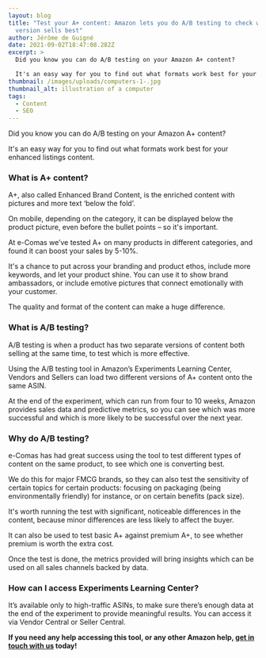 ```yaml
---
layout: blog
title: "Test your A+ content: Amazon lets you do A/B testing to check which
  version sells best"
author: Jérôme de Guigné
date: 2021-09-02T18:47:08.282Z
excerpt: >
  Did you know you can do A/B testing on your Amazon A+ content?

  It's an easy way for you to find out what formats work best for your enhanced listings content.
thumbnail: /images/uploads/computers-1-.jpg
thumbnail_alt: illustration of a computer
tags:
  - Content
  - SEO
---
```


Did you know you can do A/B testing on your Amazon A+ content?

It's an easy way for you to find out what formats work best for your enhanced
listings content.

### What is A+ content?

A+, also called Enhanced Brand Content, is the enriched content with pictures
and more text ‘below the fold’.

On mobile, depending on the category, it can be displayed below the product
picture, even before the bullet points – so it's important.

At e-Comas we’ve tested A+ on many products in different categories, and found
it can boost your sales by 5-10%.

It's a chance to put across your branding and product ethos, include more
keywords, and let your product shine. You can use it to show brand ambassadors,
or include emotive pictures that connect emotionally with your customer.

The quality and format of the content can make a huge difference.

### What is A/B testing?

A/B testing is when a product has two separate versions of content both selling
at the same time, to test which is more effective.

Using the A/B testing tool in Amazon’s Experiments Learning Center, Vendors and
Sellers can load two different versions of A+ content onto the same ASIN.

At the end of the experiment, which can run from four to 10 weeks, Amazon
provides sales data and predictive metrics, so you can see which was more
successful and which is more likely to be successful over the next year.

### Why do A/B testing?

e-Comas has had great success using the tool to test different types of content
on the same product, to see which one is converting best.

We do this for major FMCG brands, so they can also test the sensitivity of
certain topics for certain products: focusing on packaging (being
environmentally friendly) for instance, or on certain benefits (pack size).

It's worth running the test with significant, noticeable differences in the
content, because minor differences are less likely to affect the buyer.

It can also be used to test basic A+ against premium A+, to see whether premium
is worth the extra cost.

Once the test is done, the metrics provided will bring insights which can be
used on all sales channels backed by data.

### How can I access Experiments Learning Center?

It’s available only to high-traffic ASINs, to make sure there’s enough data at
the end of the experiment to provide meaningful results. You can access it via
Vendor Central or Seller Central.

**If you need any help accessing this tool, or any other Amazon help,
[get in touch with us](https://e-comas.com/contact.html) today!**

